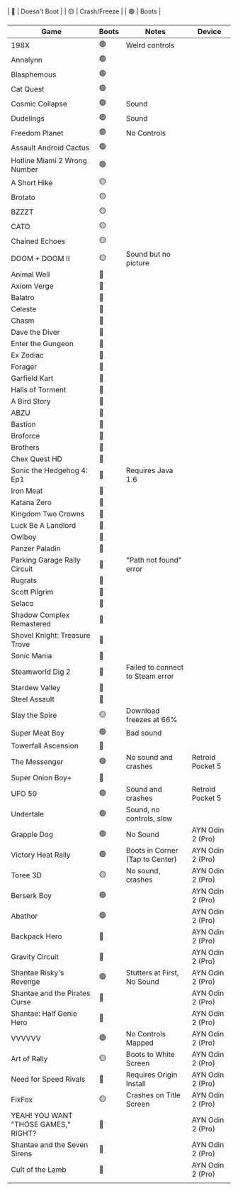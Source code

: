 
| 🔴 | Doesn't Boot |
| 🟡 | Crash/Freeze |
| 🟢 | Boots        |


| Game                                 | Boots | Notes                            | Device           |
|--------------------------------------|--------|----------------------------------|------------------|
| 198X                                 | 🟢      | Weird controls                   |                  |
| Annalynn                             | 🟢      |                                  |                  |
| Blasphemous                          | 🟢      |                                  |                  |
| Cat Quest                            | 🟢      |                                  |                  |
| Cosmic Collapse                      | 🟢      | Sound                            |                  |
| Dudelings                            | 🟢      | Sound                            |                  |
| Freedom Planet                       | 🟢      | No Controls                      |                  |
| Assault Android Cactus               | 🟢      |                                  |                  |
| Hotline Miami 2 Wrong Number         | 🟢      |                                  |                  |
| A Short Hike                         | 🟡      |                                  |                  |
| Brotato                              | 🟡      |                                  |                  |
| BZZZT                                | 🟡      |                                  |                  |
| CATO                                 | 🟡      |                                  |                  |
| Chained Echoes                       | 🟡      |                                  |                  |
| DOOM + DOOM II                       | 🟡      | Sound but no picture             |                  |
| Animal Well                          | 🔴      |                                  |                  |
| Axiom Verge                          | 🔴      |                                  |                  |
| Balatro                              | 🔴      |                                  |                  |
| Celeste                              | 🔴      |                                  |                  |
| Chasm                                | 🔴      |                                  |                  |
| Dave the Diver                       | 🔴      |                                  |                  |
| Enter the Gungeon                    | 🔴      |                                  |                  |
| Ex Zodiac                            | 🔴      |                                  |                  |
| Forager                              | 🔴      |                                  |                  |
| Garfield Kart                        | 🔴      |                                  |                  |
| Halls of Torment                     | 🔴      |                                  |                  |
| A Bird Story                         | 🔴      |                                  |                  |
| ABZU                                 | 🔴      |                                  |                  |
| Bastion                              | 🔴      |                                  |                  |
| Broforce                             | 🔴      |                                  |                  |
| Brothers                             | 🔴      |                                  |                  |
| Chex Quest HD                        | 🔴      |                                  |                  |
| Sonic the Hedgehog 4: Ep1            | 🔴      | Requires Java 1.6                |                  |
| Iron Meat                            | 🔴      |                                  |                  |
| Katana Zero                          | 🔴      |                                  |                  |
| Kingdom Two Crowns                   | 🔴      |                                  |                  |
| Luck Be A Landlord                   | 🔴      |                                  |                  |
| Owlboy                               | 🔴      |                                  |                  |
| Panzer Paladin                       | 🔴      |                                  |                  |
| Parking Garage Rally Circuit         | 🔴      | "Path not found" error           |                  |
| Rugrats                              | 🔴      |                                  |                  |
| Scott Pilgrim                        | 🔴      |                                  |                  |
| Selaco                               | 🔴      |                                  |                  |
| Shadow Complex Remastered            | 🔴      |                                  |                  |
| Shovel Knight: Treasure Trove        | 🔴      |                                  |                  |
| Sonic Mania                          | 🔴      |                                  |                  |
| Steamworld Dig 2                     | 🔴      | Failed to connect to Steam error |                  |
| Stardew Valley                       | 🔴      |                                  |                  |
| Steel Assault                        | 🔴      |                                  |                  |
| Slay the Spire                       | 🟡      | Download freezes at 66%          |                  |
| Super Meat Boy                       | 🟢      | Bad sound                        |                  |
| Towerfall Ascension                  | 🔴      |                                  |                  |
| The Messenger                        | 🟢      | No sound and crashes             | Retroid Pocket 5 |
| Super Onion Boy+                     | 🔴      |                                  |                  |
| UFO 50                               | 🟢      | Sound and crashes                | Retroid Pocket 5 |
| Undertale                            | 🟢      | Sound, no controls, slow         |                  |
| Grapple Dog                          | 🟢      | No Sound                         | AYN Odin 2 (Pro) |
| Victory Heat Rally                   | 🟢      | Boots in Corner (Tap to Center)  | AYN Odin 2 (Pro) |
| Toree 3D                             | 🟡      | No sound, crashes                | AYN Odin 2 (Pro) |
| Berserk Boy                          | 🟢      |                                  | AYN Odin 2 (Pro) |
| Abathor                              | 🟢      |                                  | AYN Odin 2 (Pro) |
| Backpack Hero                        | 🔴      |                                  | AYN Odin 2 (Pro) |
| Gravity Circuit                      | 🔴      |                                  | AYN Odin 2 (Pro) |
| Shantae Risky's Revenge              | 🟢      | Stutters at First, No Sound      | AYN Odin 2 (Pro) |
| Shantae and the Pirates Curse        | 🔴      |                                  | AYN Odin 2 (Pro) |
| Shantae: Half Genie Hero             | 🔴      |                                  | AYN Odin 2 (Pro) |
| VVVVVV                               | 🟢      | No Controls Mapped               | AYN Odin 2 (Pro) |
| Art of Rally                         | 🟡      | Boots to White Screen            | AYN Odin 2 (Pro) |
| Need for Speed Rivals                | 🔴      | Requires Origin Install          | AYN Odin 2 (Pro) |
| FixFox                               | 🟡      | Crashes on Title Screen          | AYN Odin 2 (Pro) |
| YEAH! YOU WANT "THOSE GAMES," RIGHT? | 🔴      |                                  | AYN Odin 2 (Pro) |
| Shantae and the Seven Sirens         | 🔴      |                                  | AYN Odin 2 (Pro) |
| Cult of the Lamb                     | 🔴      |                                  | AYN Odin 2 (Pro) |
|                                      |        |                                  |                  |
